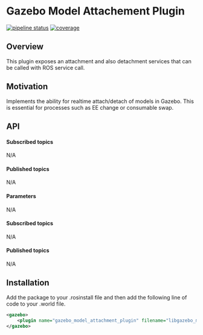 # Gazebo Model Attachement Plugin
[![pipeline status](https://git.web.boeing.com/robotics/ros/gazebo_model_attachment_plugin/badges/master/pipeline.svg)](https://git.web.boeing.com/robotics/ros/gazebo_model_attachment_plugin/commits/master)
[![coverage](https://git.web.boeing.com/robotics/ros/gazebo_model_attachment_plugin/badges/master/coverage.svg)](https://git.web.boeing.com/robotics/ros/gazebo_model_attachment_plugin/commits/master)

## Overview

This plugin exposes an attachment and also detachment services that can be called with ROS service call.

## Motivation

Implements the ability for realtime attach/detach of models in Gazebo. This is essential for processes such as EE change or consumable swap.

## API

#### Subscribed topics

N/A

#### Published topics

N/A

#### Parameters

N/A

#### Subscribed topics

N/A

#### Published topics

N/A

## Installation

Add the package to your .rosinstall file and then add the following line of code to your .world file.

```xml
<gazebo>
    <plugin name="gazebo_model_attachment_plugin" filename="libgazebo_model_attachment_plugin.so"></plugin>
</gazebo>
```
